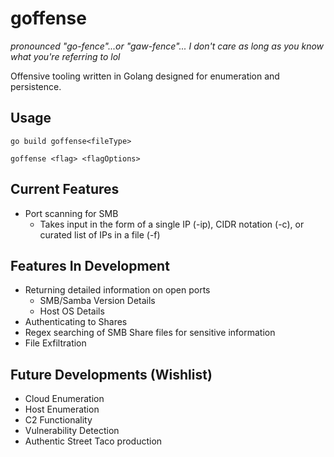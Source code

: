 # goffense #

*pronounced "go-fence"...or "gaw-fence"... I don't care as long as you know what you're referring to lol*

Offensive tooling written in Golang designed for enumeration and persistence.

## Usage ##

`go build goffense<fileType>`

`goffense <flag> <flagOptions>`

## Current Features ##
- Port scanning for SMB
  - Takes input in the form of a single IP (-ip), CIDR notation (-c), or curated list of IPs in a file (-f)

## Features In Development ##
- Returning detailed information on open ports
  - SMB/Samba Version Details
  - Host OS Details
- Authenticating to Shares
- Regex searching of SMB Share files for sensitive information
- File Exfiltration

## Future Developments (Wishlist) ##
- Cloud Enumeration
- Host Enumeration
- C2 Functionality
- Vulnerability Detection
- Authentic Street Taco production

